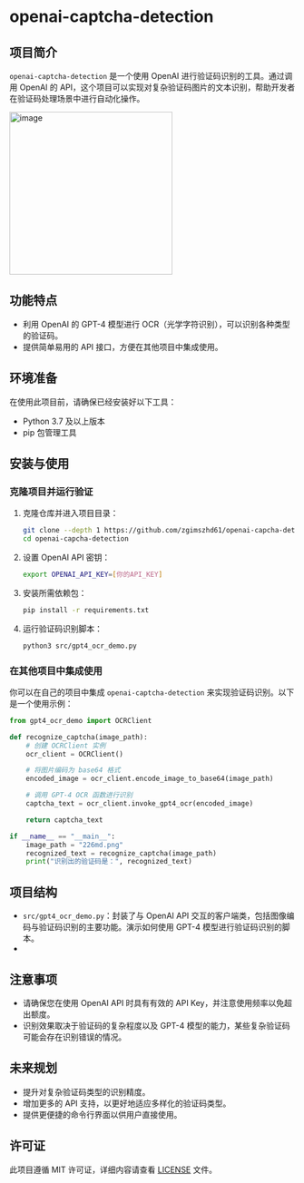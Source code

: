 # openai-captcha-detection

## 项目简介

`openai-captcha-detection` 是一个使用 OpenAI 进行验证码识别的工具。通过调用 OpenAI 的 API，这个项目可以实现对复杂验证码图片的文本识别，帮助开发者在验证码处理场景中进行自动化操作。

<img width="287" alt="image" src="https://github.com/user-attachments/assets/f3b37755-be7d-4883-bc9f-f7579cfd94db">

## 功能特点
- 利用 OpenAI 的 GPT-4 模型进行 OCR（光学字符识别），可以识别各种类型的验证码。
- 提供简单易用的 API 接口，方便在其他项目中集成使用。

## 环境准备

在使用此项目前，请确保已经安装好以下工具：
- Python 3.7 及以上版本
- pip 包管理工具

## 安装与使用

### 克隆项目并运行验证
1. 克隆仓库并进入项目目录：
    ```sh
    git clone --depth 1 https://github.com/zgimszhd61/openai-capcha-detection
    cd openai-capcha-detection
    ```

2. 设置 OpenAI API 密钥：
    ```sh
    export OPENAI_API_KEY=[你的API_KEY]
    ```

3. 安装所需依赖包：
    ```sh
    pip install -r requirements.txt
    ```

4. 运行验证码识别脚本：
    ```sh
    python3 src/gpt4_ocr_demo.py
    ```


### 在其他项目中集成使用
你可以在自己的项目中集成 `openai-captcha-detection` 来实现验证码识别。以下是一个使用示例：

```python
from gpt4_ocr_demo import OCRClient

def recognize_captcha(image_path):
    # 创建 OCRClient 实例
    ocr_client = OCRClient()

    # 将图片编码为 base64 格式
    encoded_image = ocr_client.encode_image_to_base64(image_path)

    # 调用 GPT-4 OCR 函数进行识别
    captcha_text = ocr_client.invoke_gpt4_ocr(encoded_image)

    return captcha_text

if __name__ == "__main__":
    image_path = "226md.png"
    recognized_text = recognize_captcha(image_path)
    print("识别出的验证码是：", recognized_text)
```

## 项目结构
- `src/gpt4_ocr_demo.py`：封装了与 OpenAI API 交互的客户端类，包括图像编码与验证码识别的主要功能。演示如何使用 GPT-4 模型进行验证码识别的脚本。
- 
## 注意事项
- 请确保您在使用 OpenAI API 时具有有效的 API Key，并注意使用频率以免超出额度。
- 识别效果取决于验证码的复杂程度以及 GPT-4 模型的能力，某些复杂验证码可能会存在识别错误的情况。

## 未来规划
- 提升对复杂验证码类型的识别精度。
- 增加更多的 API 支持，以更好地适应多样化的验证码类型。
- 提供更便捷的命令行界面以供用户直接使用。

## 许可证
此项目遵循 MIT 许可证，详细内容请查看 [LICENSE](LICENSE) 文件。
